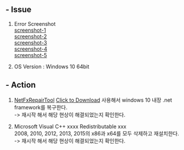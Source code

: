 ## - Issue
1. Error Screenshot  
[screenshot-1](./Error%20Screenshot/2021-03-16%20140401.png)  
[screenshot-2](./Error%20Screenshot/2021-03-16%20140419.png)  
[screenshot-3](./Error%20Screenshot/2021-03-16%20140426.png)  
[screenshot-4](./Error%20Screenshot/2021-03-16%20140433.png)  
[screenshot-5](./Error%20Screenshot/2021-03-16%20142023.png)  
  
2. OS Version : Windows 10 64bit
  
  
## - Action
1. [NetFxRepairTool](./NetFxRepairTool.exe) <a href="data:application/octet-stream,DATA" download="./NetFxRepairTool.exe">Click to Download</a> 사용해서 windows 10 내장 .net framework를 복구한다.  
-> 재시작 해서 해당 현상이 해결되었는지 확인한다.  
  
2. Microsoft Visual C++ xxxx Redistributable xxx  
 2008, 2010, 2012, 2013, 2015의 x86과 x64를 모두 삭제하고 재설치한다.  
-> 재시작 해서 해당 현상이 해결되었는지 확인한다.

